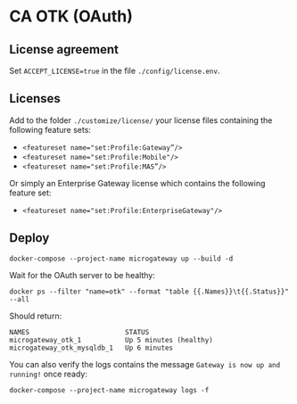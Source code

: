 # CA OTK (OAuth)

## License agreement
Set `ACCEPT_LICENSE=true` in the file `./config/license.env`.

## Licenses
Add to the folder `./customize/license/` your license files containing the
following feature sets:
- `<featureset name="set:Profile:Gateway”/>`
- `<featureset name="set:Profile:Mobile"/>`
- `<featureset name="set:Profile:MAS”/>`

Or simply an Enterprise Gateway license which contains the following feature set:
- `<featureset name="set:Profile:EnterpriseGateway"/>`

## Deploy
```
docker-compose --project-name microgateway up --build -d
```

Wait for the OAuth server to be healthy:
```
docker ps --filter "name=otk" --format "table {{.Names}}\t{{.Status}}" --all
```
Should return:
```
NAMES                        STATUS
microgateway_otk_1           Up 5 minutes (healthy)
microgateway_otk_mysqldb_1   Up 6 minutes
```

You can also verify the logs contains the message `Gateway is now up and running!`
once ready:
```
docker-compose --project-name microgateway logs -f
```

